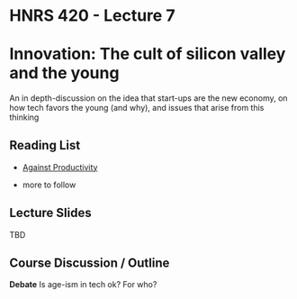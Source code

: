 # HNRS 420 - Lecture 7 <br/><br/>Innovation:  The cult of silicon valley and the young

An in depth-discussion on the idea that start-ups are the new economy, on how tech favors the young (and why), and issues that arise from this thinking

## Reading List
* [Against Productivity](https://medium.com/message/against-productivity-b19f56b67da6)
 - more to follow

## Lecture Slides
TBD



## Course Discussion / Outline
**Debate** Is age-ism in tech ok?  For who?
